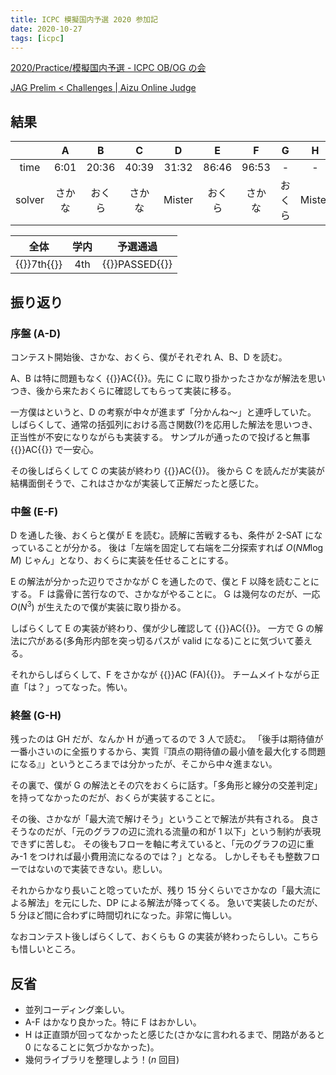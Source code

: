 ```yaml
---
title: ICPC 模擬国内予選 2020 参加記
date: 2020-10-27
tags: [icpc]
---
```


[2020/Practice/模擬国内予選 - ICPC OB/OG の会](https://jag-icpc.org/?2020%2FPractice%2F%E6%A8%A1%E6%93%AC%E5%9B%BD%E5%86%85%E4%BA%88%E9%81%B8)

[JAG Prelim < Challenges | Aizu Online Judge](https://onlinejudge.u-aizu.ac.jp/challenges/sources/JAG/Prelim?year=2020)

## 結果

|        |   A    |   B    |   C    |   D    |   E    |   F    |   G    |   H    |
| :----: | :----: | :----: | :----: | :----: | :----: | :----: | :----: | :----: |
|  time  |  6:01  | 20:36  | 40:39  | 31:32  | 86:46  | 96:53  |   -    |   -    |
| solver | さかな | おくら | さかな | Mister | おくら | さかな | おくら | Mister |

|                 全体                  | 学内 |                 予選通過                 |
| :-----------------------------------: | :--: | :--------------------------------------: |
| {{<color limegreen>}}7th{{</color>}} | 4th  | {{<color limegreen>}}PASSED{{</color>}} |

## 振り返り

### 序盤 (A-D)

コンテスト開始後、さかな、おくら、僕がそれぞれ A、B、D を読む。

A、B は特に問題もなく {{<color limegreen>}}AC{{</color>}}。先に C に取り掛かったさかなが解法を思いつき、後から来たおくらに確認してもらって実装に移る。

一方僕はというと、D の考察が中々が進まず「分かんね〜」と連呼していた。
しばらくして、通常の括弧列における高さ関数(?)を応用した解法を思いつき、正当性が不安になりながらも実装する。
サンプルが通ったので投げると無事 {{<color limegreen>}}AC{{</color>}} で一安心。

その後しばらくして C の実装が終わり {{<color limegreen>}}AC{{</color>}}。
後から C を読んだが実装が結構面倒そうで、これはさかなが実装して正解だったと感じた。

### 中盤 (E-F)

D を通した後、おくらと僕が E を読む。読解に苦戦するも、条件が 2-SAT になっていることが分かる。
後は「左端を固定して右端を二分探索すれば $O(NM \log M)$ じゃん」となり、おくらに実装を任せることにする。

E の解法が分かった辺りでさかなが C を通したので、僕と F 以降を読むことにする。
F は露骨に苦行なので、さかながやることに。
G は幾何なのだが、一応 $O(N^3)$ が生えたので僕が実装に取り掛かる。

しばらくして E の実装が終わり、僕が少し確認して {{<color limegreen>}}AC{{</color>}}。
一方で G の解法に穴がある(多角形内部を突っ切るパスが valid になる)ことに気づいて萎える。

それからしばらくして、F をさかなが {{<color limegreen>}}AC (FA){{</color>}}。
チームメイトながら正直「は？」ってなった。怖い。

### 終盤 (G-H)

残ったのは GH だが、なんか H が通ってるので 3 人で読む。
「後手は期待値が一番小さいのに全振りするから、実質『頂点の期待値の最小値を最大化する問題になる』」というところまでは分かったが、そこから中々進まない。

その裏で、僕が G の解法とその穴をおくらに話す。「多角形と線分の交差判定」を持ってなかったのだが、おくらが実装することに。

その後、さかなが「最大流で解けそう」ということで解法が共有される。
良さそうなのだが、「元のグラフの辺に流れる流量の和が 1 以下」という制約が表現できずに苦しむ。
その後もフローを軸に考えていると、「元のグラフの辺に重み-1 をつければ最小費用流になるのでは？」となる。
しかしそもそも整数フローではないので実装できない。悲しい。

それからかなり長いこと唸っていたが、残り 15 分くらいでさかなの「最大流による解法」を元にした、DP による解法が降ってくる。
急いで実装したのだが、5 分ほど間に合わずに時間切れになった。非常に悔しい。

なおコンテスト後しばらくして、おくらも G の実装が終わったらしい。こちらも惜しいところ。

## 反省

- 並列コーディング楽しい。
- A-F はかなり良かった。特に F はおかしい。
- H は正直頭が回ってなかったと感じた(さかなに言われるまで、閉路があると 0 になることに気づかなかった)。
- 幾何ライブラリを整理しよう！($n$ 回目)

